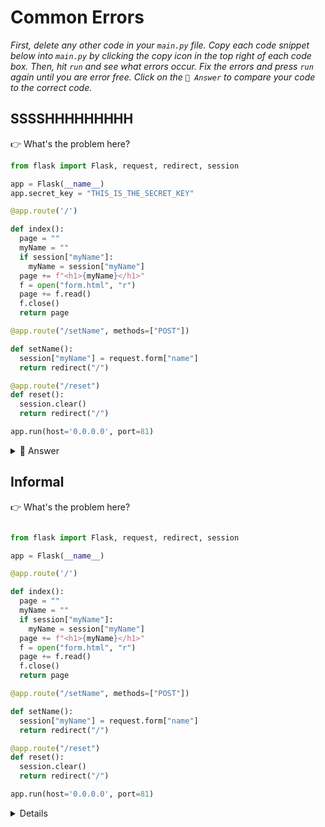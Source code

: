 # Common Errors

*First, delete any other code in your `main.py` file. Copy each code snippet below into `main.py` by clicking the copy icon in the top right of each code box. Then, hit `run` and see what errors occur. Fix the errors and press `run` again until you are error free. Click on the `👀 Answer` to compare your code to the correct code.*

## SSSSHHHHHHHHH

👉 What's the problem here?


```python
from flask import Flask, request, redirect, session

app = Flask(__name__)
app.secret_key = "THIS_IS_THE_SECRET_KEY"

@app.route('/')

def index():
  page = ""
  myName = ""
  if session["myName"]:
    myName = session["myName"]
  page += f"<h1>{myName}</h1>"
  f = open("form.html", "r")
  page += f.read()
  f.close()
  return page

@app.route("/setName", methods=["POST"])

def setName():
  session["myName"] = request.form["name"]
  return redirect("/")

@app.route("/reset")
def reset():
  session.clear()
  return redirect("/")

app.run(host='0.0.0.0', port=81)
```

<details> <summary> 👀 Answer </summary>

Yep, you got it!  My secret key was hard coded into my source code. Anyone with access to the code can now use the key to decrypt the contents of the session.  Nice!

```python
app.secret_key = os.environ['sessionKey']
```

</details>

## Informal

👉 What's the problem here?


```python

from flask import Flask, request, redirect, session

app = Flask(__name__)

@app.route('/')

def index():
  page = ""
  myName = ""
  if session["myName"]:
    myName = session["myName"]
  page += f"<h1>{myName}</h1>"
  f = open("form.html", "r")
  page += f.read()
  f.close()
  return page

@app.route("/setName", methods=["POST"])

def setName():
  session["myName"] = request.form["name"]
  return redirect("/")

@app.route("/reset")
def reset():
  session.clear()
  return redirect("/")

app.run(host='0.0.0.0', port=81)
```
<details>
  
In this one, I've forgotten to set a secret key entirely. This will throw an **internal server error**.


</details>